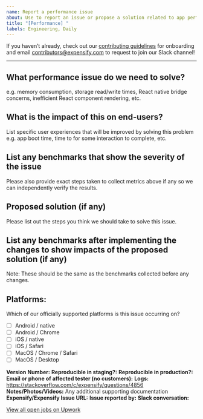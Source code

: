 ```yaml
---
name: Report a performance issue
about: Use to report an issue or propose a solution related to app performance
title: "[Performance] "
labels: Engineering, Daily
---
```


If you haven’t already, check out our [contributing guidelines](https://github.com/Expensify/ReactNativeChat/blob/main/contributingGuides/CONTRIBUTING.md) for onboarding and email contributors@expensify.com to request to join our Slack channel!
___

## What performance issue do we need to solve?
e.g. memory consumption, storage read/write times, React native bridge concerns, inefficient React component rendering, etc.

## What is the impact of this on end-users?
List specific user experiences that will be improved by solving this problem e.g. app boot time, time to for some interaction to complete, etc.

## List any benchmarks that show the severity of the issue
Please also provide exact steps taken to collect metrics above if any so we can independently verify the results.

## Proposed solution (if any)
Please list out the steps you think we should take to solve this issue.

## List any benchmarks after implementing the changes to show impacts of the proposed solution (if any)
Note: These should be the same as the benchmarks collected before any changes.

## Platforms:
<!---
Check off any platforms that are affected by this issue
--->
Which of our officially supported platforms is this issue occurring on?
- [ ] Android / native
- [ ] Android / Chrome
- [ ] iOS / native
- [ ] iOS / Safari
- [ ] MacOS / Chrome / Safari
- [ ] MacOS / Desktop

**Version Number:**
**Reproducible in staging?:**
**Reproducible in production?:**
**Email or phone of affected tester (no customers):**
**Logs:** https://stackoverflow.com/c/expensify/questions/4856
**Notes/Photos/Videos:** Any additional supporting documentation
**Expensify/Expensify Issue URL:**
**Issue reported by:**
**Slack conversation:**

[View all open jobs on Upwork](https://www.upwork.com/ab/jobs/search/?q=Expensify%20React%20Native&sort=recency&user_location_match=2)
